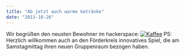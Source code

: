 ```yaml
---
title: "Ab jetzt auch warme Getränke"
date: "2013-10-26"
---
```


Wir begrüßen den neusten Bewohner im hackerspace: [![Kaffee](images/2013-10-26-12.47.44-225x300.jpg)](https://hackzogtum-coburg.de/wp-content/uploads/2013/10/2013-10-26-12.47.44.jpg) PS: Herzlich willkommen auch an den Förderkreis innovatives Spiel, die am Samstagmittag ihren neuen Gruppenraum bezogen haben.
